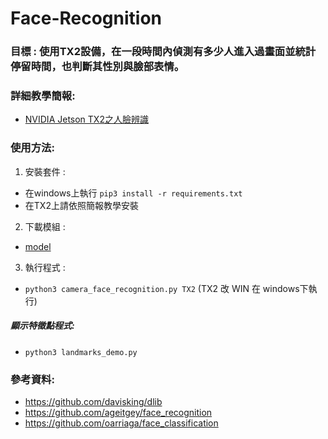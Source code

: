 # Face-Recognition

### 目標 : 使用TX2設備，在一段時間內偵測有多少人進入過畫面並統計停留時間，也判斷其性別與臉部表情。

### 詳細教學簡報:
* [NVIDIA Jetson TX2之人臉辨識](https://drive.google.com/open?id=1rNVhzhzan2oB_g_e7ap3UiJ1vEmKkWl_)

### 使用方法:
1. 安裝套件 : 
* 在windows上執行 `pip3 install -r requirements.txt` 
* 在TX2上請依照簡報教學安裝
2. 下載模組 :
* [model](https://drive.google.com/file/d/1G8vmmQxbwtGRhnIPTkmHDpitthfDuLoQ/view)
3. 執行程式 : 
* `python3 camera_face_recognition.py TX2` (TX2 改 WIN 在 windows下執行)

##### 顯示特徵點程式:
* `python3 landmarks_demo.py`

### 參考資料:
* https://github.com/davisking/dlib
* https://github.com/ageitgey/face_recognition
* https://github.com/oarriaga/face_classification

